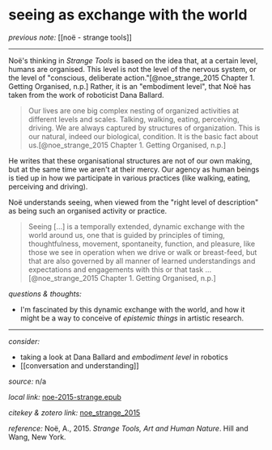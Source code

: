 # seeing as exchange with the world

_previous note:_ [[noë - strange tools]]

---

Noë's thinking in _Strange Tools_ is based on the idea that, at a certain level, humans are organised. This level is not the level of the nervous system, or the level of "conscious, deliberate action."[@noe_strange_2015 Chapter 1. Getting Organised, n.p.] Rather, it is an "embodiment level", that Noë has taken from the work of roboticist Dana Ballard.

>Our lives are one big complex nesting of organized activities at different levels and scales. Talking, walking, eating, perceiving, driving. We are always captured by structures of organization. This is our natural, indeed our biological, condition. It is the basic fact about us.[@noe_strange_2015 Chapter 1. Getting Organised, n.p.]

He writes that these organisational structures are not of our own making, but at the same time we aren't at their mercy. Our agency as human beings is tied up in how we participate in various practices (like walking, eating, perceiving and driving).

Noë understands seeing, when viewed from the "right level of description" as being such an organised activity or practice. 

>Seeing [...] is a temporally extended, dynamic exchange with the world around us, one that is guided by principles of timing, thoughtfulness, movement, spontaneity, function, and pleasure, like those we see in operation when we drive or walk or breast-feed, but that are also governed by all manner of learned understandings and expectations and engagements with this or that task ... [@noe_strange_2015 Chapter 1. Getting Organised, n.p.]


_questions & thoughts:_

- I'm fascinated by this dynamic exchange with the world, and how it might be a way to conceive of _epistemic things_ in artistic research. 

--- 

_consider:_

- taking a look at Dana Ballard and _embodiment level_ in robotics
- [[conversation and understanding]]


_source:_ n/a

_local link:_ [noe-2015-strange.epub](hook://file/mT3dr3uDv?p=RHJvcGJveC9iaWJsaW9ncmFwaHkgcGRmcw==&n=noe-2015-strange.epub)

_citekey & zotero link:_ [noe_strange_2015](zotero://select/items/1_GJLYSMRA)

_reference:_ Noë, A., 2015. _Strange Tools, Art and Human Nature_. Hill and Wang, New York.